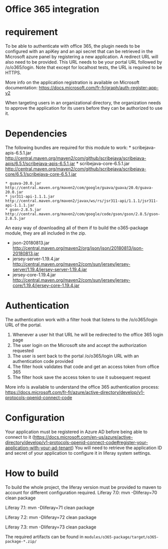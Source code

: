 # Office 365 integration

# requirement

To be able to authenticate with office 365, the plugin needs to be configured with an apiKey and an api secret that can be retrieved in the Microsoft azure panel by registering a new application. A redirect URL will also need to be provided. This URL needs to be your portal URL followed by /o/o365/login. Note that except for localhost tests, the URL is required to be HTTPS.

More info on the application registration is available on Microsoft documentation: https://docs.microsoft.com/fr-fr/graph/auth-register-app-v2

When targeting users in an organizational directory, the organization needs to approve the application for its users before they can be authorized to use it.

# Dependencies

The following bundles are required for this module to work:
    * scribejava-apis-6.5.1.jar http://central.maven.org/maven2/com/github/scribejava/scribejava-apis/6.5.1/scribejava-apis-6.5.1.jar
    * scribejava-core-6.5.1.jar http://central.maven.org/maven2/com/github/scribejava/scribejava-core/6.5.1/scribejava-core-6.5.1.jar
 
    * guava-20.0.jar http://central.maven.org/maven2/com/google/guava/guava/20.0/guava-20.0.jar
    * jsr311-api-1.1.1.jar http://central.maven.org/maven2/javax/ws/rs/jsr311-api/1.1.1/jsr311-api-1.1.1.jar
    * gson-2.8.5.jar http://central.maven.org/maven2/com/google/code/gson/gson/2.8.5/gson-2.8.5.jar
    
An easy way of downloading all of them if to build the o365-package module, they are all included in the zip.

* json-20180813.jar http://central.maven.org/maven2/org/json/json/20180813/json-20180813.jar
* jersey-server-1.19.4.jar http://central.maven.org/maven2/com/sun/jersey/jersey-server/1.19.4/jersey-server-1.19.4.jar
* jersey-core-1.19.4.jar http://central.maven.org/maven2/com/sun/jersey/jersey-core/1.19.4/jersey-core-1.19.4.jar

# Authentication

The authentication work with a filter hook that listens to the /o/o365/login URL of the portal. 

1. Whenever a user hit that URL he will be redirected to the office 365 login page
2. The user login on the Microsoft site and accept the authorization requested
3. The user is sent back to the portal /o/o365/login URL with an authentication code provided
4. The filter hook validates that code and get an access token from office 365
5. The filter hook save the access token to use it subsequent request

More info is available to understand the office 365 authentication process: https://docs.microsoft.com/fr-fr/azure/active-directory/develop/v1-protocols-openid-connect-code

# Configuration
Your application must be registered in Azure AD before being able to connect to it (https://docs.microsoft.com/en-us/azure/active-directory/develop/v1-protocols-openid-connect-code#register-your-application-with-your-ad-tenant)
You will need to retrieve the application ID and secret of your application to configure it in liferay system settings.

# How to build

To build the whole project, the liferay version must be provided to maven to account for different configuration required.
Liferay 7.0:
    mvn -Dliferay=70 clean package

Liferay 7.1:
    mvn -Dliferay=71 clean package

Liferay 7.2:
    mvn -Dliferay=72 clean package

Liferay 7.3:
    mvn -Dliferay=73 clean package

The required artifacts can be found in `modules/o365-package/target/o365-package-*.zip/`
    
